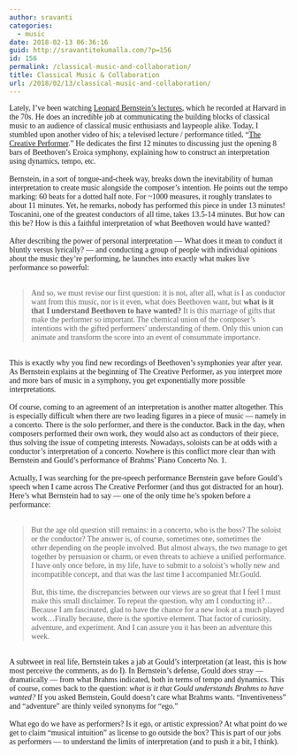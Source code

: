 ```yaml
---
author: sravanti
categories:
  - music
date: 2018-02-13 06:36:16
guid: http://sravantitekumalla.com/?p=156
id: 156
permalink: /classical-music-and-collaboration/
title: Classical Music & Collaboration
url: /2018/02/13/classical-music-and-collaboration/
---
```


<div>
  <span style="font-family: Georgia;">Lately, I’ve been watching <a href="http://www.openculture.com/2012/03/leonard_bernsteins_masterful_lectures_on_music.html">Leonard Bernstein’s lectures</a>, which he recorded at Harvard in the 70s. He does an incredible job at communicating the building blocks of classical music to an audience of classical music enthusiasts and laypeople alike. Today, I stumbled upon another video of his; a televised lecture / performance titled, “<a href="https://www.youtube.com/watch?v=9Nx09pigZRI">The Creative Performer</a>.” He dedicates the first 12 minutes to discussing just the opening 8 bars of Beethoven’s Eroica symphony, explaining how to construct an interpretation using dynamics, tempo, etc.  </span>
</div>

<div>
  <span style="font-family: Georgia;"> </span>
</div>

<div>
  <span style="font-family: Georgia;">Bernstein, in a sort of tongue-and-cheek way, breaks down the inevitability of human interpretation to create music alongside the composer’s intention. He points out the tempo marking: 60 beats for a dotted half note. For ~1000 measures, it roughly translates to about 11 minutes. Yet, he remarks, nobody has performed this piece in under 13 minutes! Toscanini, one of the greatest conductors of all time, takes 13.5-14 minutes. But how can this be? How is this a faithful interpretation of what Beethoven would have wanted? </span>
</div>

<div>
  <span style="font-family: Georgia;"> </span>
</div>

<div>
  <span style="font-family: Georgia;">After describing the power of personal interpretation — What does it mean to conduct it bluntly versus lyrically? — and conducting a group of people with individual opinions about the music they’re performing, he launches into exactly what makes live performance so powerful: </span>
</div>

<div>
</div>

<div>
</div>

<div>
  <span style="font-family: Georgia;"> </span>
</div>

> <div>
>   <span style="font-family: Georgia;">And so, we must revise our first question: it is not, after all, what is I as conductor want from this music, nor is it even, what does Beethoven want, but <strong>what is it that I understand Beethoven to have wanted? </strong>It is this marriage of gifts that make the performer so important. The chemical union of the composer’s intentions with the gifted performers’ understanding of them. Only this union can animate and transform the score into an event of consummate importance.</span>
> </div>

<div>
  <span style="font-family: Georgia;"> </span>
</div>

<div>
  <span style="font-family: Georgia;">This is exactly why you find new recordings of Beethoven’s symphonies year after year. As Bernstein explains at the beginning of The Creative Performer, as you interpret more and more bars of music in a symphony, you get exponentially more possible interpretations. </span>
</div>

<div>
  <span style="font-family: Georgia;"> </span>
</div>

<div>
  <span style="font-family: Georgia;">Of course, coming to an agreement of an interpretation is another matter altogether. This is especially difficult when there are two leading figures in a piece of music — namely in a concerto. There is the solo performer, and there is the conductor. Back in the day, when composers performed their own work, they would also act as conductors of their piece, thus solving the issue of competing interests. Nowadays, soloists can be at odds with a conductor’s interpretation of a concerto. Nowhere is this conflict more clear than with Bernstein and Gould’s performance of Brahms’ Piano Concerto No. 1. </span>
</div>

<div>
  <span style="font-family: Georgia;"> </span>
</div>

<div>
  <span style="font-family: Georgia;">Actually, I was searching for the pre-speech performance Bernstein gave before Gould’s speech when I came across The Creative Performer (and thus got distracted for an hour). Here’s what Bernstein had to say — one of the only time he’s spoken before a performance:</span>
</div>

<div>
  <span style="font-family: Georgia;"> </span>
</div>

<div>
</div>

> <div>
>   <span style="font-family: Georgia;">But the age old question still remains: in a concerto, who is the boss? The soloist or the conductor? The answer is, of course, sometimes one, sometimes the other depending on the people involved. But almost always, the two manage to get together by persuasion or charm, or even threats to achieve a unified performance. I have only once before, in my life, have to submit to a soloist’s wholly new and incompatible concept, and that was the last time I accompanied Mr.Gould.</span>
> </div>
> 
> <div>
>   <span style="font-family: Georgia;"> </span>
> </div>
> 
> <div>
>   <span style="font-family: Georgia;">But, this time, the discrepancies between our views are so great that I feel I must make this small disclaimer. To repeat the question, why am I conducting it?…Because I am fascinated, glad to have the chance for a new look at a much played work…Finally because, there is the sportive element. That factor of curiosity, adventure, and experiment. And I can assure you it has been an adventure this week. </span>
> </div>

<div>
  <span style="font-family: Georgia;"> </span>
</div>

<div>
  <span style="font-family: Georgia;">A subtweet in real life, Bernstein takes a jab at Gould’s interpretation (at least, this is how most perceive the comments, as do I). In Bernstein’s defense, Gould <i>does</i> stray — dramatically — from what Brahms indicated, both in terms of tempo and dynamics. This of course, comes back to the question: <i>what is it that Gould understands Brahms to have wanted?</i> If you asked Bernstein, Gould doesn’t care what Brahms wants. “Inventiveness” and “adventure” are thinly veiled synonyms for “ego.” </span>
</div>

<div>
  <span style="font-family: Georgia;"> </span>
</div>

<div>
  <span style="font-family: Georgia;">What ego do we have as performers? Is it ego, or artistic expression? At what point do we get to claim “musical intuition” as license to go outside the box? This is part of our jobs as performers — to understand the limits of interpretation (and to push it a bit, I think). </span>
</div>

<div>
  <span style="font-family: Georgia;"> </span>
</div>

<div>
</div>
